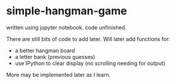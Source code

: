 # simple-hangman-game
written using jupyter notebook. code unfinished.

There are still bits of code to add later.
Will later add functions for:
  - a better hangman board
  - a letter bank (previous guesses)
  - use IPython to clear display (no scrolling needing for output)
  
More may be implemented later as I learn.
